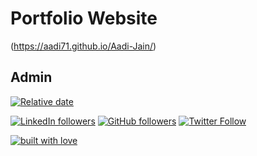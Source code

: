 # Portfolio Website

(https://aadi71.github.io/Aadi-Jain/) 
## Admin

[![Relative date](https://img.shields.io/badge/started-April2022-brightgreen)](https://github.com/Aadi71/) 

[![LinkedIn followers](https://img.shields.io/badge/LinkedIn-0077B5?style=for-the-badge&logo=linkedin&logoColor=white)](https://www.linkedin.com/in/aadijain7102/) [![GitHub followers](https://img.shields.io/badge/GitHub-100000?style=for-the-badge&logo=github&logoColor=white)](https://github.com/Aadi71/) [![Twitter Follow](https://img.shields.io/badge/Twitter-1DA1F2?style=for-the-badge&logo=twitter&logoColor=white)](https://twitter.com/Aadi_Jain_7) 

[![built with love](https://forthebadge.com/images/badges/built-with-love.svg)](https://github.com/Aadi71)
